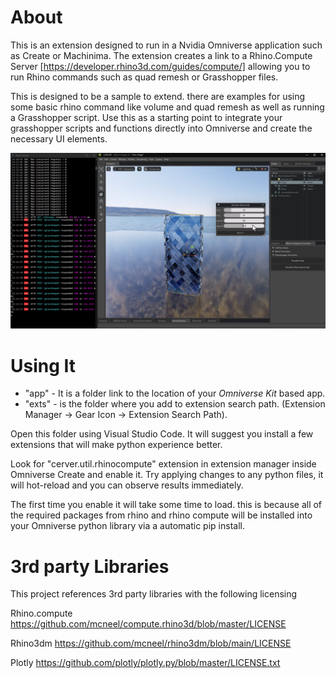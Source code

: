 # About

This is an extension designed to run in a Nvidia Omniverse application such as Create or Machinima. The extension  creates a link to a Rhino.Compute Server [https://developer.rhino3d.com/guides/compute/] allowing you to run Rhino commands such as quad remesh or Grasshopper files.

This is designed to be a sample to extend. there are examples for using some basic rhino command like volume and quad remesh as well as running a Grasshopper script. Use this as a starting point to integrate your grasshopper scripts and functions directly into Omniverse and create the necessary UI elements. 

![Rhino Compute Image 01](exts/cerver.util.rhinocompute/data/CreateAndCompute.png "Rhino Compute and Create")

# Using It

- "app" - It is a folder link to the location of your *Omniverse Kit* based app.
- "exts" - is the folder where you add to extension search path. (Extension Manager -> Gear Icon -> Extension Search Path).

Open this folder using Visual Studio Code. It will suggest you install a few extensions that will make python experience better. 

Look for "cerver.util.rhinocompute" extension in extension manager inside Omniverse Create and enable it. Try applying changes to any python files, it will hot-reload and you can observe results immediately.

The first time you enable it will take some time to load. this is because all of the required packages from rhino and rhino compute will be installed into your Omniverse python library via a automatic pip install. 

# 3rd party Libraries

This project references 3rd party libraries with the following licensing 

Rhino.compute
https://github.com/mcneel/compute.rhino3d/blob/master/LICENSE

Rhino3dm
https://github.com/mcneel/rhino3dm/blob/main/LICENSE 

Plotly
https://github.com/plotly/plotly.py/blob/master/LICENSE.txt

